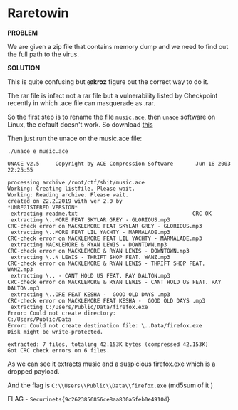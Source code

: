 # Raretowin

__PROBLEM__

We are given a zip file that contains memory dump and we need to find out the full path to the virus.


__SOLUTION__

 This is quite confusing but __@kroz__ figure out the correct way to do it.

 The rar file is infact not a rar file but a vulnerability listed by Checkpoint recently in which .ace file can masquerade as .rar.

 So the first step is to rename the file `music.ace`, then `unace` software on Linux, the default doesn't work. So download [this](http://webdiis.unizar.es/pub/unix/archive/linunace25.tgz)

Then just run the unace on the music.ace file:

```
./unace e music.ace

UNACE v2.5     Copyright by ACE Compression Software       Jun 18 2003 22:25:55

processing archive /root/ctf/shit/music.ace
Working: Creating listfile. Please wait.
Working: Reading archive. Please wait.
created on 22.2.2019 with ver 2.0 by
*UNREGISTERED VERSION*
 extracting readme.txt                                    CRC OK
 extracting \..MORE FEAT SKYLAR GREY - GLORIOUS.mp3
CRC-check error on MACKLEMORE FEAT SKYLAR GREY - GLORIOUS.mp3
 extracting \..MORE FEAT LIL YACHTY - MARMALADE.mp3
CRC-check error on MACKLEMORE FEAT LIL YACHTY - MARMALADE.mp3
 extracting MACKLEMORE & RYAN LEWIS - DOWNTOWN.mp3
CRC-check error on MACKLEMORE & RYAN LEWIS - DOWNTOWN.mp3
 extracting \..N LEWIS - THRIFT SHOP FEAT. WANZ.mp3
CRC-check error on MACKLEMORE & RYAN LEWIS - THRIFT SHOP FEAT. WANZ.mp3
 extracting \.. - CANT HOLD US FEAT. RAY DALTON.mp3
CRC-check error on MACKLEMORE & RYAN LEWIS - CANT HOLD US FEAT. RAY DALTON.mp3
 extracting \..ORE FEAT KESHA -  GOOD OLD DAYS .mp3
CRC-check error on MACKLEMORE FEAT KESHA -  GOOD OLD DAYS .mp3
 extracting C:/Users/Public/Data/firefox.exe
Error: Could not create directory:
C:/Users/Public/Data
Error: Could not create destination file: \..Data/firefox.exe
Disk might be write-protected.

extracted: 7 files, totaling 42.153K bytes (compressed 42.153K)
Got CRC check errors on 6 files.
```
As we can see it extracts music and a suspicious firefox.exe which is a dropped payload.

And the flag is `C:\\Users\\Public\\Data\\firefox.exe` (md5sum of it )

FLAG - `Securinets{9c2623856856ce8aa830a5feb0e4910d}`
